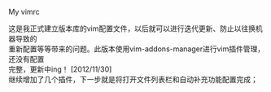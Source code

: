 My vimrc
    
这是我正式建立版本库的vim配置文件，以后就可以进行迭代更新、防止以往换机器导致的     
重新配置等等带来的问题。此版本使用vim-addons-manager进行vim插件管理，还没有配置     
完整，更新中ing！
[2012/11/30]        
继续增加了几个插件，下一步就是将打开文件列表栏和自动补充功能配置完成；
